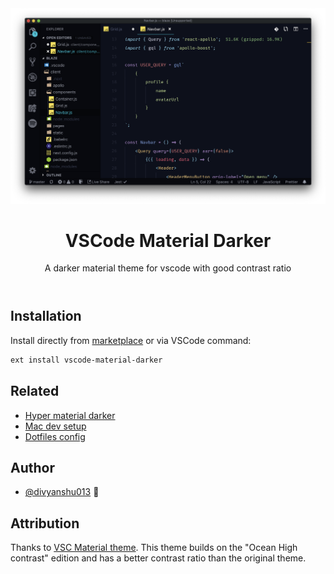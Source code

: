 <header align="center">
    <div align="center">
        <img src="https://raw.githubusercontent.com/divyanshu013/vscode-material-darker/master/screenshot.png" alt="Screenshot" width="800" />
    </div>
    <h1 align="center">VSCode Material Darker</h1>
    <p align="center">A darker material theme for vscode with good contrast ratio</p>
</header>

## Installation

Install directly from [marketplace](https://marketplace.visualstudio.com/items?itemName=divyanshu013.vscode-material-darker) or via VSCode command:

```sh
ext install vscode-material-darker
```

## Related

- [Hyper material darker](https://github.com/divyanshu013/hyper-material-darker)
- [Mac dev setup](https://github.com/divyanshu013/mac-dev-setup)
- [Dotfiles config](https://github.com/divyanshu013/dotfiles/)

## Author

- [@divyanshu013](https://twitter.com/divyanshu013) 👋

## Attribution

Thanks to [VSC Material theme](https://github.com/equinusocio/vsc-material-theme). This theme builds on the "Ocean High contrast" edition and has a better contrast ratio than the original theme.
